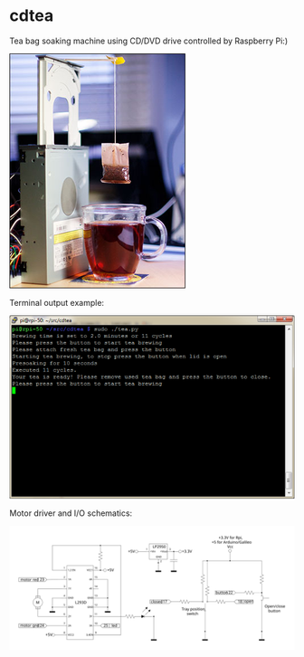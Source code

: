 cdtea
=====
Tea bag soaking machine using CD/DVD drive controlled by Raspberry Pi:)

![Image](./img/cdtea.jpg)

Terminal output example:

![Terminal](./img/cdtea-term.jpg)

Motor driver and I/O schematics:

<img src="./img/schematics.svg" width="600px"/>


